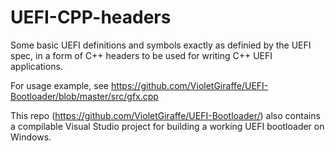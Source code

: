 # UEFI-CPP-headers
Some basic UEFI definitions and symbols exactly as definied by the UEFI spec, in a form of C++ headers to be used for writing C++ UEFI applications.

For usage example, see https://github.com/VioletGiraffe/UEFI-Bootloader/blob/master/src/gfx.cpp  

This repo (https://github.com/VioletGiraffe/UEFI-Bootloader/) also contains a compilable Visual Studio project for building a working UEFI bootloader on Windows.

